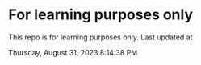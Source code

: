 # For learning purposes only
This repo is for learning purposes only.
Last updated at

Thursday, August 31, 2023 8:14:38 PM

